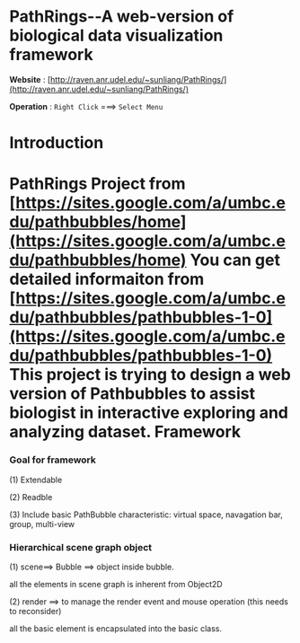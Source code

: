 PathRings--A web-version of biological data visualization framework
============


**Website** : [http://raven.anr.udel.edu/~sunliang/PathRings/](http://raven.anr.udel.edu/~sunliang/PathRings/)

**Operation** : `Right Click`   ===>  `Select Menu`

Introduction
============
   PathRings Project from  [https://sites.google.com/a/umbc.edu/pathbubbles/home](https://sites.google.com/a/umbc.edu/pathbubbles/home)
   You can get detailed informaiton from [https://sites.google.com/a/umbc.edu/pathbubbles/pathbubbles-1-0](https://sites.google.com/a/umbc.edu/pathbubbles/pathbubbles-1-0)  
   This project is trying to design a web version of Pathbubbles to assist biologist in interactive exploring and analyzing dataset.
Framework
============

 ### Goal for framework

 (1) Extendable

 (2) Readble

 (3) Include basic PathBubble characteristic: virtual space, navagation bar, group, multi-view

 ### Hierarchical scene graph object

 (1) scene==> Bubble ==> object inside bubble.

  all the elements in scene graph is inherent from Object2D


 (2) render ==> to manage the render event and mouse operation (this needs to reconsider)

  all the basic element is encapsulated into the basic class.

